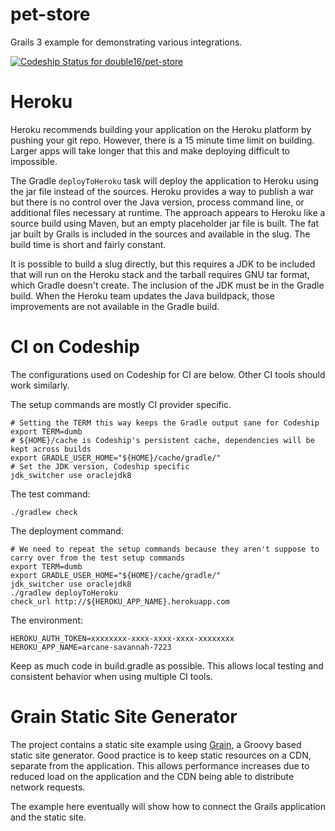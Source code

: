 pet-store
=========

Grails 3 example for demonstrating various integrations.

[ ![Codeship Status for double16/pet-store](https://codeship.com/projects/c2393a60-c552-0132-c695-32942c6ecf59/status?branch=master)](https://codeship.com/projects/74368)

# Heroku
Heroku recommends building your application on the Heroku platform by pushing your git repo. However, there is a 15 minute
time limit on building. Larger apps will take longer that this and make deploying difficult to impossible.

The Gradle `deployToHeroku` task will deploy the application to Heroku using the jar file instead of the sources. Heroku provides
a way to publish a war but there is no control over the Java version, process command line, or additional files necessary
at runtime. The approach appears to Heroku like a source build using Maven, but an empty placeholder jar file is built. The
fat jar built by Grails is included in the sources and available in the slug. The build time is short and fairly constant.

It is possible to build a slug directly, but this requires a JDK to be included that will run on the Heroku stack and
the tarball requires GNU tar format, which Gradle doesn't create. The inclusion of the JDK must be in the Gradle build. When the
Heroku team updates the Java buildpack, those improvements are not available in the Gradle build.

# CI on Codeship
The configurations used on Codeship for CI are below. Other CI tools should work similarly.

The setup commands are mostly CI provider specific.
```shell
# Setting the TERM this way keeps the Gradle output sane for Codeship
export TERM=dumb
# ${HOME}/cache is Codeship's persistent cache, dependencies will be kept across builds
export GRADLE_USER_HOME="${HOME}/cache/gradle/"
# Set the JDK version, Codeship specific
jdk_switcher use oraclejdk8
```

The test command:
```shell
./gradlew check
```

The deployment command:
```shell
# We need to repeat the setup commands because they aren't suppose to carry over from the test setup commands
export TERM=dumb
export GRADLE_USER_HOME="${HOME}/cache/gradle/"
jdk_switcher use oraclejdk8
./gradlew deployToHeroku
check_url http://${HEROKU_APP_NAME}.herokuapp.com
```

The environment:
```
HEROKU_AUTH_TOKEN=xxxxxxxx-xxxx-xxxx-xxxx-xxxxxxxx
HEROKU_APP_NAME=arcane-savannah-7223
```

Keep as much code in build.gradle as possible. This allows local testing and consistent behavior when using multiple CI
tools.

# Grain Static Site Generator

The project contains a static site example using [Grain](http://sysgears.com/grain), a Groovy based static site generator.
Good practice is to keep static resources on a CDN, separate from the application. This allows performance increases due to
reduced load on the application and the CDN being able to distribute network requests.

The example here eventually will show how to connect the Grails application and the static site.

